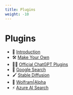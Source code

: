 ```yaml
---
title: Plugins
weight: -10
---
```


# Plugins
* 🔌 [Introduction](./introduction.md)
* 🛠️ [Make Your Own](./make_your_own.md)
* 🧑‍💼 [Official ChatGPT Plugins](./chatgpt_plugins_openapi.md)
* 🔎 [Google Search](./google_search.md)
* 🖌️ [Stable Diffusion](./stable_diffusion.md)
* 🧠 [Wolfram|Alpha](./wolfram.md)
* ⚡ [Azure AI Search](./azure_ai_search.md)